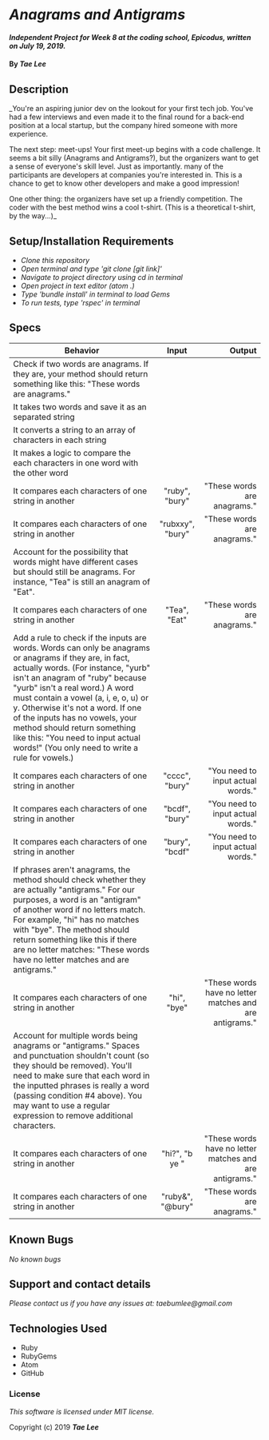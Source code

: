 # _Anagrams and Antigrams_

#### _Independent Project for Week 8 at the coding school, Epicodus, written on July 19, 2019._

#### By _**Tae Lee**_

## Description

_You're an aspiring junior dev on the lookout for your first tech job. You've had a few interviews and even made it to the final round for a back-end position at a local startup, but the company hired someone with more experience.

The next step: meet-ups! Your first meet-up begins with a code challenge. It seems a bit silly (Anagrams and Antigrams?), but the organizers want to get a sense of everyone's skill level. Just as importantly. many of the participants are developers at companies you're interested in. This is a chance to get to know other developers and make a good impression!

One other thing: the organizers have set up a friendly competition. The coder with the best method wins a cool t-shirt. (This is a theoretical t-shirt, by the way...)_

## Setup/Installation Requirements

* _Clone this repository_
* _Open terminal and type 'git clone [git link]'_
* _Navigate to project directory using cd in terminal_
* _Open project in text editor (atom .)_
* _Type 'bundle install' in terminal to load Gems_
* _To run tests, type 'rspec' in terminal_

## Specs
| Behavior      | Input         | Output |
| ------------- |:-------------:| ------:|
| Check if two words are anagrams. If they are, your method should return something like this: "These words are anagrams." |
| It takes two words and save it as an separated string |
| It converts a string to an array of characters in each string |
| It makes a logic to compare the each characters in one word with the other word |
| It compares each characters of one string in another | "ruby", "bury" | "These words are anagrams." |
| It compares each characters of one string in another | "rubxxy", "bury" | "These words are anagrams." |
| Account for the possibility that words might have different cases but should still be anagrams. For instance, "Tea" is still an anagram of "Eat". |
| It compares each characters of one string in another | "Tea", "Eat" | "These words are anagrams." |
| Add a rule to check if the inputs are words. Words can only be anagrams or anagrams if they are, in fact, actually words. (For instance, "yurb" isn't an anagram of "ruby" because "yurb" isn't a real word.) A word must contain a vowel (a, i, e, o, u) or y. Otherwise it's not a word. If one of the inputs has no vowels, your method should return something like this: "You need to input actual words!" (You only need to write a rule for vowels.) |
| It compares each characters of one string in another | "cccc", "bury" | "You need to input actual words." |
| It compares each characters of one string in another | "bcdf", "bury" | "You need to input actual words." |
| It compares each characters of one string in another | "bury", "bcdf" | "You need to input actual words." |
| If phrases aren't anagrams, the method should check whether they are actually "antigrams." For our purposes, a word is an "antigram" of another word if no letters match. For example, "hi" has no matches with "bye". The method should return something like this if there are no letter matches: "These words have no letter matches and are antigrams." |
| It compares each characters of one string in another | "hi", "bye" | "These words have no letter matches and are antigrams." |
| Account for multiple words being anagrams or "antigrams." Spaces and punctuation shouldn't count (so they should be removed). You'll need to make sure that each word in the inputted phrases is really a word (passing condition #4 above). You may want to use a regular expression to remove additional characters. |
| It compares each characters of one string in another | "hi?", "b ye " | "These words have no letter matches and are antigrams." |
| It compares each characters of one string in another | "ruby&", "@bury" | "These words are anagrams." |


## Known Bugs

_No known bugs_

## Support and contact details

_Please contact us if you have any issues at: taebumlee@gmail.com_

## Technologies Used

* Ruby
* RubyGems
* Atom
* GitHub

### License
_This software is licensed under MIT license._

Copyright (c) 2019 **_Tae Lee_**
